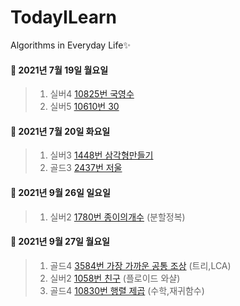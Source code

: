 # TodayILearn
Algorithms in Everyday Life✨

#### 📌 2021년 7월 19일 월요일 ####
> 1. 실버4 [10825번 국영수](https://www.acmicpc.net/problem/10825/)
> 2. 실버5 [10610번 30](https://www.acmicpc.net/problem/10610/)
#### 📌 2021년 7월 20일 화요일 ####
> 1. 실버3 [1448번 삼각형만들기](https://www.acmicpc.net/problem/1448)
> 2. 골드3 [2437번 저울](https://www.acmicpc.net/problem/2437)
#### 📌 2021년 9월 26일 일요일 ####
> 1. 실버2 [1780번 종이의개수](https://www.acmicpc.net/problem/1780) (분할정복)
#### 📌 2021년 9월 27일 월요일 ####
> 1. 골드4 [3584번 가장 가까운 공통 조상](https://www.acmicpc.net/problem/3584) (트리,LCA)
> 2. 실버2 [1058번 친구](https://www.acmicpc.net/problem/1058) (플로이드 와샬)
> 3. 골드4 [10830번 행렬 제곱](https://www.acmicpc.net/problem/10830) (수학,재귀함수)
